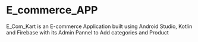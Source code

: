 # E_commerce_APP
 E_Com_Kart is an E-commerce Application built using Android Studio, Kotlin and Firebase with its Admin Pannel to Add categories and Product
